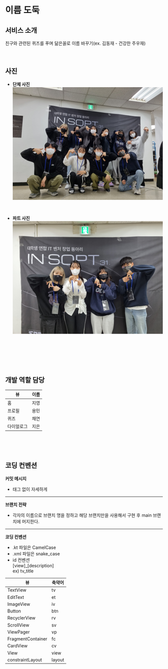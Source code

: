 # 이름 도둑

## 서비스 소개
친구와 관련된 퀴즈를 푸며 닮은꼴로 이름 바꾸기(ex. 김동재 - 건강한 주우재)
<br/>
<br/>
<br/>

## 사진

* __단체 사진__
  ![](KakaoTalk_20221120_001403007_01.jpg)

<br/>

* __파트 사진__
  ![](KakaoTalk_20221120_001306789_04.jpg)
  <br/>
  <br/>
  <br/>

<br/>
<br/>
<br/>

## 개발 역할 담당

|뷰| 이름 |
|---|----|
|홈| 지영 |
|프로필|용민|
|퀴즈|채연|
|다이얼로그|지은|

<br/>
<br/>
<br/>

## 코딩 컨벤션

__커밋 메시지__ <br/>
* 태그 없이 자세하게 <br/>
_ _ _

__브랜치 전략__ <br/>
* 각자의 이름으로 브랜치 명을 정하고 해당 브랜치만을 사용해서 구현 후 main 브랜치에 머지한다. <br/>
_ _ _

__코딩 컨벤션__
* .kt 파일은 CamelCase
* .xml 파일은 snake_case
* id 컨벤션<br/>
  [view]_[description] <br/>
  ex) tv_title

| 뷰                 |축약어|
|-------------------|---|
| TextView          |tv|
| EditText          |et|
| ImageView         |iv|
| Button            |btn|
| RecyclerView      |rv|
| ScrollView        |sv|
| ViewPager         |vp|
| FragmentContainer |fc|
| CardView          |cv|
| View              |view|
| constraintLayout  |layout|



